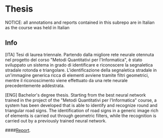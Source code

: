 # Thesis
NOTICE: all annotations and reports contained in this subrepo are in Italian as the course was held in Italian

## Info
[ITA] Tesi di laurea triennale. Partendo dalla migliore rete neurale otennuta nel progetto del corso "Metodi Quantitativi per l'Informatica", è stato sviluppato un sistema in grado di identificare e riconoscere la segnaletica stradale rotonda e triangolare. L'identificazione della segnaletica stradale in un'immagine generica ricca di elementi avviene tramite filtri geometrici, mentre il riconoscimento viene effettuato da una rete neurale precedentemente addestrata.

[ENG] Bachelor's degree thesis. Starting from the best neural network trained in the project of the "Metodi Quantitativi per l'Informatica" course, a system has been developed that is able to identify and recognize round and triangular road signs. The identification of road signs in a generic image rich of elements is carried out through geometric filters, while the recognition is carried out by a previously trained neural network.

####[Report](https://github.com/LucPol98/university_projects/blob/main/Bachelor%20Degree/Thesis/tesi_polenta_luca_1794787.pdf).